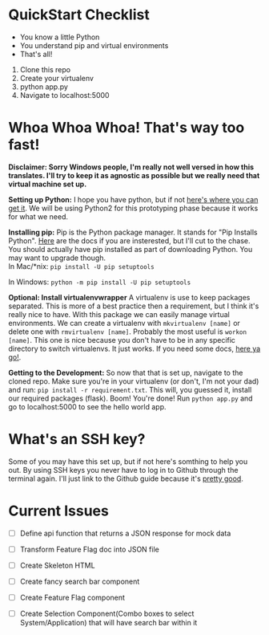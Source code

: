 QuickStart Checklist
===========
- You know a little Python
- You understand pip and virtual environments
- That's all!

1. Clone this repo
2. Create your virtualenv
3. python app.py
4. Navigate to localhost:5000

Whoa Whoa Whoa! That's way too fast!
============
<b>Disclaimer: Sorry Windows people, I'm really not well versed in how this translates. I'll try to keep it as agnostic as possible but we really need that virtual machine set up.</b>

<b>Setting up Python:</b>
I hope you have python, but if not [here's where you can get it](https://www.python.org/downloads/).
We will be using Python2 for this prototyping phase because it works for what we need.

<b>Installing pip:</b>
Pip is the Python package manager. It stands for "Pip Installs Python". [Here](http://python-packaging-user-guide.readthedocs.org/en/latest/installing/#install-pip-setuptools-and-wheel) are the docs if you are insterested, but I'll cut to the chase. You should actually have pip installed as part of downloading Python. You may want to upgrade though.    
In Mac/*nix:
```pip install -U pip setuptools```

In Windows:
```python -m pip install -U pip setuptools```

<b>Optional: Install virtualenvwrapper</b>
A virtualenv is use to keep packages separated. This is more of a best practice then a requirement, but I think it's really nice to have. With this package we can easily manage virtual environments. We can create a virtualenv with ```mkvirtualenv [name]``` or delete one with ```rmvirtualenv [name]```. Probably the most useful is ```workon [name]```. This one is nice because you don't have to be in any specific directory to switch virtualenvs. It just works. If you need some docs, [here ya go!](https://virtualenvwrapper.readthedocs.org/en/latest/).

<b>Getting to the Development:</b>
So now that that is set up, navigate to the cloned repo. Make sure you're in your virtualenv (or don't, I'm not your dad) and run: ```pip install -r requirement.txt```. This will, you guessed it, install our required packages (flask). Boom! You're done! Run ```python app.py``` and go to localhost:5000 to see the hello world app.

What's an SSH key?
============
Some of you may have this set up, but if not here's somthing to help you out. By using SSH keys you never have to log in to Github through the terminal again. I'll just link to the Github guide because it's [pretty good](https://help.github.com/articles/generating-ssh-keys/#platform-all).

Current Issues
=============
 - [ ] Define api function that returns a JSON response for mock data
 - [ ] Transform Feature Flag doc into JSON file
 - [ ] Create Skeleton HTML
 - [ ] Create fancy search bar component
 - [ ] Create Feature Flag component
 - [ ] Create Selection Component(Combo boxes to select System/Application) that will have search bar within it

